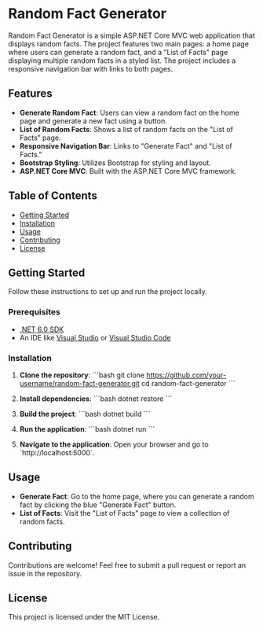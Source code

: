 # Random Fact Generator

Random Fact Generator is a simple ASP.NET Core MVC web application that displays random facts. The project features two main pages: a home page where users can generate a random fact, and a "List of Facts" page displaying multiple random facts in a styled list. The project includes a responsive navigation bar with links to both pages.

## Features

- **Generate Random Fact**: Users can view a random fact on the home page and generate a new fact using a button.
- **List of Random Facts**: Shows a list of random facts on the "List of Facts" page.
- **Responsive Navigation Bar**: Links to "Generate Fact" and "List of Facts."
- **Bootstrap Styling**: Utilizes Bootstrap for styling and layout.
- **ASP.NET Core MVC**: Built with the ASP.NET Core MVC framework.

## Table of Contents

- [Getting Started](#getting-started)
- [Installation](#installation)
- [Usage](#usage)
- [Contributing](#contributing)
- [License](#license)

## Getting Started

Follow these instructions to set up and run the project locally.

### Prerequisites

- [.NET 6.0 SDK](https://dotnet.microsoft.com/download)
- An IDE like [Visual Studio](https://visualstudio.microsoft.com/) or [Visual Studio Code](https://code.visualstudio.com/)

### Installation

1. **Clone the repository**:
   \`\`\`bash
   git clone https://github.com/your-username/random-fact-generator.git
   cd random-fact-generator
   \`\`\`

2. **Install dependencies**:
   \`\`\`bash
   dotnet restore
   \`\`\`

3. **Build the project**:
   \`\`\`bash
   dotnet build
   \`\`\`

4. **Run the application**:
   \`\`\`bash
   dotnet run
   \`\`\`

5. **Navigate to the application**:
   Open your browser and go to \`http://localhost:5000\`.

## Usage

- **Generate Fact**: Go to the home page, where you can generate a random fact by clicking the blue "Generate Fact" button.
- **List of Facts**: Visit the "List of Facts" page to view a collection of random facts.



## Contributing

Contributions are welcome! Feel free to submit a pull request or report an issue in the repository.

## License

This project is licensed under the MIT License.
